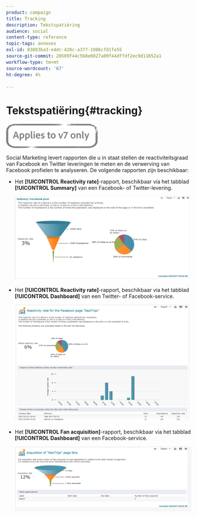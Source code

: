 ```yaml
---
product: campaign
title: Tracking
description: Tekstspatiëring
audience: social
content-type: reference
topic-tags: annexes
exl-id: 83883ba3-e4dc-428c-a377-1986cfd1fe55
source-git-commit: 20509f44c5b8e0827a09f44dffdf2ec9d11652a1
workflow-type: tm+mt
source-wordcount: '67'
ht-degree: 4%

---
```


# Tekstspatiëring{#tracking}

![](../../assets/v7-only.svg)

Social Marketing levert rapporten die u in staat stellen de reactiviteitsgraad van Facebook en Twitter leveringen te meten en de verwerving van Facebook profielen te analyseren. De volgende rapporten zijn beschikbaar:

* Het **[!UICONTROL Reactivity rate]**-rapport, beschikbaar via het tabblad **[!UICONTROL Summary]** van een Facebook- of Twitter-levering.

   ![](assets/social_report_3.png)

* Het **[!UICONTROL Reactivity rate]**-rapport, beschikbaar via het tabblad **[!UICONTROL Dashboard]** van een Twitter- of Facebook-service.

   ![](assets/social_report_2.png)

* Het **[!UICONTROL Fan acquisition]**-rapport, beschikbaar via het tabblad **[!UICONTROL Dashboard]** van een Facebook-service.

   ![](assets/social_report_1.png)
